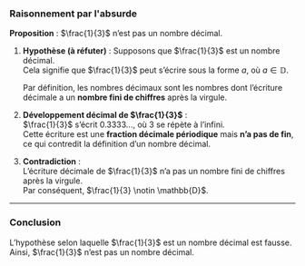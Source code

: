### **Raisonnement par l'absurde**  

**Proposition** : $\frac{1}{3}$ n’est pas un nombre décimal.

1. **Hypothèse (à réfuter)** : Supposons que $\frac{1}{3}$ est un nombre décimal.  
   Cela signifie que $\frac{1}{3}$ peut s’écrire sous la forme $a$, où $a \in \mathbb{D}$.  

   Par définition, les nombres décimaux sont les nombres dont l’écriture décimale a un **nombre fini de chiffres** après la virgule.  

2. **Développement décimal de $\frac{1}{3}$** :  
   $\frac{1}{3}$ s’écrit $0.3333...$, où $3$ se répète à l’infini.  
   Cette écriture est une **fraction décimale périodique** mais **n’a pas de fin**, ce qui contredit la définition d’un nombre décimal.

3. **Contradiction** :  
   L’écriture décimale de $\frac{1}{3}$ n’a pas un nombre fini de chiffres après la virgule.  
   Par conséquent, $\frac{1}{3} \notin \mathbb{D}$.  

---

### **Conclusion**  
L’hypothèse selon laquelle $\frac{1}{3}$ est un nombre décimal est fausse. Ainsi, $\frac{1}{3}$ n’est pas un nombre décimal.
